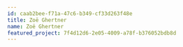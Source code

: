 ```yaml
---
id: caab2bee-f71a-47c6-b349-cf33d263f48e
title: Zoë Ghertner
name: Zoë Ghertner
featured_project: 7f4d12d6-2e05-4009-a78f-b376052bdb8d
---
```

